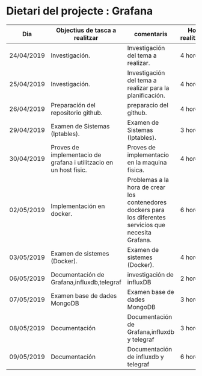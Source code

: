 # Dietari del projecte : Grafana

Dia | Objectius de tasca a realitzar | comentaris | Hores realitzades
----|--------------------------------|------------|------------------
24/04/2019 | Investigación. | Investigación del tema a realizar. | 4 hores.
25/04/2019 | Investigación. | Investigación del tema a realizar para la planificación. | 4 hores.
26/04/2019 | Preparación del repositorio github. | preparacio del github.  | 4 hores.
29/04/2019 | Examen de Sistemas (Iptables). | Examen de Sistemas (Iptables). |3 hores.
30/04/2019 | Proves de implementacio de grafana i utilitzacio en un host fisic. | Proves de implementacio en la maquina fisica. | 4 hores.
02/05/2019 | Implementación en docker. | Problemas a la hora de crear los contenedores dockers para los diferentes servicios que necesita Grafana. | 6 hores.
03/05/2019 | Examen de sistemes (Docker). | Examen de sistemes (Docker). | 4 hores.
06/05/2019 | Documentación de Grafana,influxdb,telegraf | investigación de influxDB | 2 hores.
07/05/2019 | Examen base de dades MongoDB | Examen base de dades MongoDB | 3 hores.
08/05/2019 | Documentación | Documentación de Grafana,influxdb y telegraf | 3 hores.
09/05/2019 | Documentación | Documentación de influxdb y telegraf | 6 hores.

